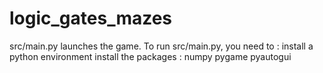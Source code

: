 # logic_gates_mazes
src/main.py launches the game.
To run src/main.py, you need to :
    install a python environment
    install the packages :
        numpy
        pygame
        pyautogui
